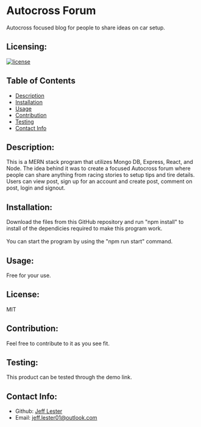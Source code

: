 # Autocross Forum
Autocross focused blog for people to share ideas on car setup.

## Licensing:

[![license](https://img.shields.io/badge/license-MIT-blue)](https://shields.io)

## Table of Contents

- [Description](#description)
- [Installation](#installation)
- [Usage](#usage)
- [Contribution](#contribution)
- [Testing](#testing)
- [Contact Info](#contact-info)

## Description:

This is a MERN stack program that utilizes Mongo DB, Express, React, and Node. 
The idea behind it was to create a focused Autocross forum where people can share anything from racing stories to setup tips and tire details.
Users can view post, sign up for an account and create post, comment on post, login and signout. 

## Installation:

Download the files from this GitHub repository and run "npm install" to install of the dependicies required to make this program work. 
<br />
<br />
You can start the program by using the "npm run start" command. 

## Usage:
Free for your use.

## License:

MIT

## Contribution:

Feel free to contribute to it as you see fit.

## Testing:

This product can be tested through the demo link.

## Contact Info:

- Github: [Jeff Lester](https://github.com/JeffGoji)
- Email: jeff.lester01@outlook.com
